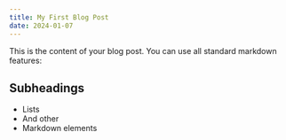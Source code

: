 ```yaml
---
title: My First Blog Post
date: 2024-01-07
---
```


This is the content of your blog post. You can use all standard markdown features:

## Subheadings

- Lists
- And other
- Markdown elements